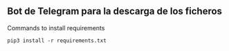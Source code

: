 ## Bot de Telegram para la descarga de los ficheros


Commands to install requirements 

`pip3 install -r requirements.txt`
